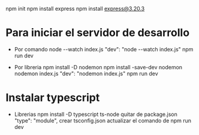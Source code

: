 npm init
npm install express
npm install express@3.20.3

# Para iniciar el servidor de desarrollo

- Por comando
  node --watch index.js
  "dev": "node --watch index.js"
  npm run dev

- Por libreria
  npm install -D nodemon
  npm install -save-dev nodemon
  nodemon index.js
  "dev": "nodemon index.js"
  npm run dev

# Instalar typescript

- Librerias
  npm install -D typescript ts-node
  quitar de package.json "type": "module",
  crear tsconfig.json
  actualizar el comando de npm run dev
